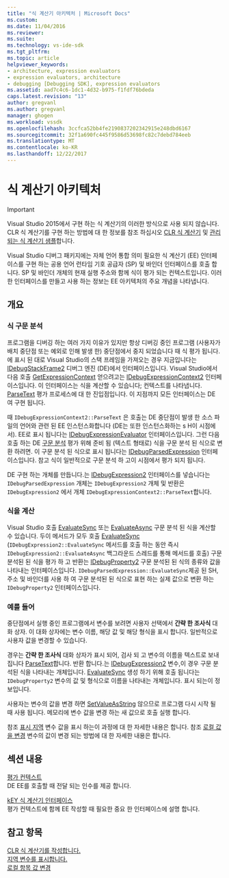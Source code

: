 ```yaml
---
title: "식 계산기 아키텍처 | Microsoft Docs"
ms.custom: 
ms.date: 11/04/2016
ms.reviewer: 
ms.suite: 
ms.technology: vs-ide-sdk
ms.tgt_pltfrm: 
ms.topic: article
helpviewer_keywords:
- architecture, expression evaluators
- expression evaluators, architecture
- debugging [Debugging SDK], expression evaluators
ms.assetid: aad7c4c6-1dc1-4d32-b975-f1fdf76bdeda
caps.latest.revision: "13"
author: gregvanl
ms.author: gregvanl
manager: ghogen
ms.workload: vssdk
ms.openlocfilehash: 3ccfca52bb4fe2190837202342915e248dbd6167
ms.sourcegitcommit: 32f1a690fc445f9586d53698fc82c7debd784eeb
ms.translationtype: MT
ms.contentlocale: ko-KR
ms.lasthandoff: 12/22/2017
---
```

# <a name="expression-evaluator-architecture"></a>식 계산기 아키텍처
> [!IMPORTANT]
>  Visual Studio 2015에서 구현 하는 식 계산기의 이러한 방식으로 사용 되지 않습니다. CLR 식 계산기를 구현 하는 방법에 대 한 정보를 참조 하십시오 [CLR 식 계산기](https://github.com/Microsoft/ConcordExtensibilitySamples/wiki/CLR-Expression-Evaluators) 및 [관리 되는 식 계산기 샘플](https://github.com/Microsoft/ConcordExtensibilitySamples/wiki/Managed-Expression-Evaluator-Sample)합니다.  
  
 Visual Studio 디버그 패키지에는 자체 언어 통합 의미 필요한 식 계산기 (EE) 인터페이스를 구현 하는 공용 언어 런타임 기호 공급자 (SP) 및 바인더 인터페이스를 호출 합니다. SP 및 바인더 개체의 현재 실행 주소와 함께 식이 평가 되는 컨텍스트입니다. 이러한 인터페이스를 만들고 사용 하는 정보는 EE 아키텍처의 주요 개념을 나타냅니다.  
  
## <a name="overview"></a>개요  
  
### <a name="parsing-the-expression"></a>식 구문 분석  
 프로그램을 디버깅 하는 여러 가지 이유가 있지만 항상 디버깅 중인 프로그램 (사용자가 배치 중단점 또는 예외로 인해 발생 한) 중단점에서 중지 되었습니다 때 식 평가 됩니다. 에 표시 된 대로 Visual Studio의 스택 프레임을 가져오는 경우 지금입니다는 [IDebugStackFrame2](../../extensibility/debugger/reference/idebugstackframe2.md) 디버그 엔진 (DE)에서 인터페이스입니다. Visual Studio에서 다음 호출 [GetExpressionContext](../../extensibility/debugger/reference/idebugstackframe2-getexpressioncontext.md) 얻으려고는 [IDebugExpressionContext2](../../extensibility/debugger/reference/idebugexpressioncontext2.md) 인터페이스입니다. 이 인터페이스는 식을 계산할 수 있습니다; 컨텍스트를 나타냅니다. [ParseText](../../extensibility/debugger/reference/idebugexpressioncontext2-parsetext.md) 평가 프로세스에 대 한 진입점입니다. 이 지점까지 모든 인터페이스는 DE 여 구현 됩니다.  
  
 때 `IDebugExpressionContext2::ParseText` 은 호출는 DE 중단점이 발생 한 소스 파일의 언어와 관련 된 EE 인스턴스화합니다 (DE는 또한 인스턴스화하는 s H이 시점에서). EE로 표시 됩니다는 [IDebugExpressionEvaluator](../../extensibility/debugger/reference/idebugexpressionevaluator.md) 인터페이스입니다. 그런 다음 호출 하는 DE [구문 분석](../../extensibility/debugger/reference/idebugexpressionevaluator-parse.md) 평가 위해 준비 됨 (텍스트 형태로) 식을 구문 분석 된 식으로 변환 하려면. 이 구문 분석 된 식으로 표시 됩니다는 [IDebugParsedExpression](../../extensibility/debugger/reference/idebugparsedexpression.md) 인터페이스입니다. 참고 식이 일반적으로 구문 분석 하 고이 시점에서 평가 되지 됩니다.  
  
 DE 구현 하는 개체를 만듭니다.는 [IDebugExpression2](../../extensibility/debugger/reference/idebugexpression2.md) 인터페이스를 넣습니다는 `IDebugParsedExpression` 개체는 `IDebugExpression2` 개체 및 반환은 `IDebugExpression2` 에서 개체 `IDebugExpressionContext2::ParseText`합니다.  
  
### <a name="evaluating-the-expression"></a>식을 계산  
 Visual Studio 호출 [EvaluateSync](../../extensibility/debugger/reference/idebugexpression2-evaluatesync.md) 또는 [EvaluateAsync](../../extensibility/debugger/reference/idebugexpression2-evaluateasync.md) 구문 분석 된 식을 계산할 수 있습니다. 두이 메서드가 모두 호출 [EvaluateSync](../../extensibility/debugger/reference/idebugparsedexpression-evaluatesync.md) (`IDebugExpression2::EvaluateSync` 메서드를 호출 하는 동안 즉시 `IDebugExpression2::EvaluateAsync` 백그라운드 스레드를 통해 메서드를 호출) 구문 분석된 된 식을 평가 하 고 반환는 [ IDebugProperty2](../../extensibility/debugger/reference/idebugproperty2.md) 구문 분석된 된 식의 종류와 값을 나타내는 인터페이스입니다. `IDebugParsedExpression::EvaluateSync`제공 된 SH, 주소 및 바인더를 사용 하 여 구문 분석된 된 식으로 표현 하는 실제 값으로 변환 하는 `IDebugProperty2` 인터페이스입니다.  
  
### <a name="for-example"></a>예를 들어  
 중단점에서 실행 중인 프로그램에서 변수를 보려면 사용자 선택에서 **간략 한 조사식** 대화 상자. 이 대화 상자에는 변수 이름, 해당 값 및 해당 형식을 표시 합니다. 일반적으로 사용자 값을 변경할 수 있습니다.  
  
 경우는 **간략 한 조사식** 대화 상자가 표시 되어, 검사 되 고 변수의 이름을 텍스트로 보내집니다 [ParseText](../../extensibility/debugger/reference/idebugexpressioncontext2-parsetext.md)합니다. 반환 합니다.는 [IDebugExpression2](../../extensibility/debugger/reference/idebugexpression2.md) 변수,이 경우 구문 분석된 식을 나타내는 개체입니다. [EvaluateSync](../../extensibility/debugger/reference/idebugexpression2-evaluatesync.md) 생성 하기 위해 호출 됩니다는 `IDebugProperty2` 변수의 값 및 형식으로 이름을 나타내는 개체입니다. 표시 되는이 정보입니다.  
  
 사용자는 변수의 값을 변경 하면 [SetValueAsString](../../extensibility/debugger/reference/idebugproperty2-setvalueasstring.md) 않으므로 프로그램 다시 시작 될 때 사용 됩니다. 메모리에 변수 값을 변경 하는 새 값으로 호출 실행 합니다.  
  
 참조 [표시 지역](../../extensibility/debugger/displaying-locals.md) 변수 값을 표시 하는이 과정에 대 한 자세한 내용은 합니다. 참조 [로컬 값을 변경](../../extensibility/debugger/changing-the-value-of-a-local.md) 변수의 값이 변경 되는 방법에 대 한 자세한 내용은 합니다.  
  
## <a name="in-this-section"></a>섹션 내용  
 [평가 컨텍스트](../../extensibility/debugger/evaluation-context.md)  
 DE EE를 호출할 때 전달 되는 인수를 제공 합니다.  
  
 [kEY 식 계산기 인터페이스](../../extensibility/debugger/key-expression-evaluator-interfaces.md)  
 평가 컨텍스트에 함께 EE 작성할 때 필요한 중요 한 인터페이스에 설명 합니다.  
  
## <a name="see-also"></a>참고 항목  
 [CLR 식 계산기를 작성합니다.](../../extensibility/debugger/writing-a-common-language-runtime-expression-evaluator.md)   
 [지역 변수를 표시합니다.](../../extensibility/debugger/displaying-locals.md)   
 [로컬 항목 값 변경](../../extensibility/debugger/changing-the-value-of-a-local.md)